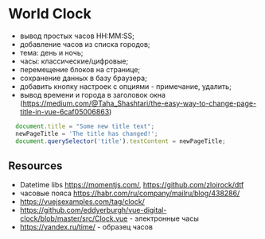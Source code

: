 # World Clock

- вывод простых часов HH:MM:SS;
- добавление часов из списка городов;
- тема: день и ночь;
- часы: классические/цифровые;
- перемещение блоков на странице;
- сохранение данных в базу браузера;
- добавить кнопку настроек с опциями - примечание, удалить;
- вывод времени и города в заголовок окна (https://medium.com/@Taha_Shashtari/the-easy-way-to-change-page-title-in-vue-6caf05006863)
```js
  document.title = "Some new title text";
  newPageTitle = 'The title has changed!'; 
  document.querySelector('title').textContent = newPageTitle; 
```


## Resources
- Datetime libs https://momentjs.com/, https://github.com/zloirock/dtf
- часовые пояса https://habr.com/ru/company/mailru/blog/438286/
- https://vuejsexamples.com/tag/clock/
- https://github.com/eddyerburgh/vue-digital-clock/blob/master/src/Clock.vue - электронные часы
- https://yandex.ru/time/ - образец часов